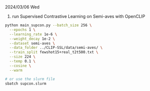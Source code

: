 2024/03/06 Wed
1. run Supervised Contrastive Learning on Semi-aves with OpenCLIP
```bash
python main_supcon.py --batch_size 256 \
  --epochs 1 \
  --learning_rate 1e-6 \
  --weight_decay 1e-2 \
  --dataset semi-aves \
  --data_folder ../CLIP-SSL/data/semi-aves/ \
  --train_split fewshot15+real_t2t500.txt \
  --size 224 \
  --temp 0.1 \
  --cosine \
  --warm

# or use the slurm file
sbatch supcon.slurm

```